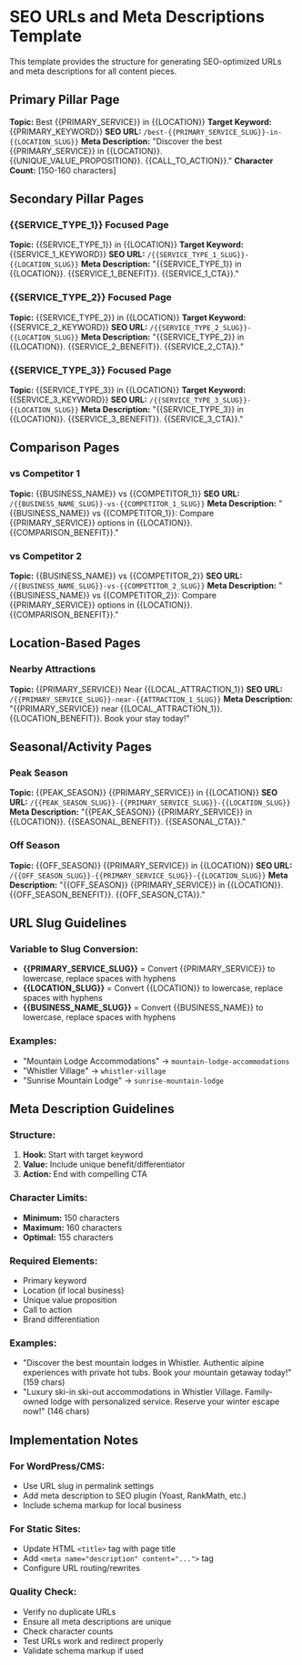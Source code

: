 # SEO URLs and Meta Descriptions Template

This template provides the structure for generating SEO-optimized URLs and meta descriptions for all content pieces.

## Primary Pillar Page

**Topic:** Best {{PRIMARY_SERVICE}} in {{LOCATION}}
**Target Keyword:** {{PRIMARY_KEYWORD}}
**SEO URL:** `/best-{{PRIMARY_SERVICE_SLUG}}-in-{{LOCATION_SLUG}}`
**Meta Description:** "Discover the best {{PRIMARY_SERVICE}} in {{LOCATION}}. {{UNIQUE_VALUE_PROPOSITION}}. {{CALL_TO_ACTION}}."
**Character Count:** [150-160 characters]

## Secondary Pillar Pages

### {{SERVICE_TYPE_1}} Focused Page
**Topic:** {{SERVICE_TYPE_1}} in {{LOCATION}}
**Target Keyword:** {{SERVICE_1_KEYWORD}}
**SEO URL:** `/{{SERVICE_TYPE_1_SLUG}}-{{LOCATION_SLUG}}`
**Meta Description:** "{{SERVICE_TYPE_1}} in {{LOCATION}}. {{SERVICE_1_BENEFIT}}. {{SERVICE_1_CTA}}."

### {{SERVICE_TYPE_2}} Focused Page
**Topic:** {{SERVICE_TYPE_2}} in {{LOCATION}}
**Target Keyword:** {{SERVICE_2_KEYWORD}}
**SEO URL:** `/{{SERVICE_TYPE_2_SLUG}}-{{LOCATION_SLUG}}`
**Meta Description:** "{{SERVICE_TYPE_2}} in {{LOCATION}}. {{SERVICE_2_BENEFIT}}. {{SERVICE_2_CTA}}."

### {{SERVICE_TYPE_3}} Focused Page
**Topic:** {{SERVICE_TYPE_3}} in {{LOCATION}}
**Target Keyword:** {{SERVICE_3_KEYWORD}}
**SEO URL:** `/{{SERVICE_TYPE_3_SLUG}}-{{LOCATION_SLUG}}`
**Meta Description:** "{{SERVICE_TYPE_3}} in {{LOCATION}}. {{SERVICE_3_BENEFIT}}. {{SERVICE_3_CTA}}."

## Comparison Pages

### vs Competitor 1
**Topic:** {{BUSINESS_NAME}} vs {{COMPETITOR_1}}
**SEO URL:** `/{{BUSINESS_NAME_SLUG}}-vs-{{COMPETITOR_1_SLUG}}`
**Meta Description:** "{{BUSINESS_NAME}} vs {{COMPETITOR_1}}: Compare {{PRIMARY_SERVICE}} options in {{LOCATION}}. {{COMPARISON_BENEFIT}}."

### vs Competitor 2
**Topic:** {{BUSINESS_NAME}} vs {{COMPETITOR_2}}
**SEO URL:** `/{{BUSINESS_NAME_SLUG}}-vs-{{COMPETITOR_2_SLUG}}`
**Meta Description:** "{{BUSINESS_NAME}} vs {{COMPETITOR_2}}: Compare {{PRIMARY_SERVICE}} options in {{LOCATION}}. {{COMPARISON_BENEFIT}}."

## Location-Based Pages

### Nearby Attractions
**Topic:** {{PRIMARY_SERVICE}} Near {{LOCAL_ATTRACTION_1}}
**SEO URL:** `/{{PRIMARY_SERVICE_SLUG}}-near-{{ATTRACTION_1_SLUG}}`
**Meta Description:** "{{PRIMARY_SERVICE}} near {{LOCAL_ATTRACTION_1}}. {{LOCATION_BENEFIT}}. Book your stay today!"

## Seasonal/Activity Pages

### Peak Season
**Topic:** {{PEAK_SEASON}} {{PRIMARY_SERVICE}} in {{LOCATION}}
**SEO URL:** `/{{PEAK_SEASON_SLUG}}-{{PRIMARY_SERVICE_SLUG}}-{{LOCATION_SLUG}}`
**Meta Description:** "{{PEAK_SEASON}} {{PRIMARY_SERVICE}} in {{LOCATION}}. {{SEASONAL_BENEFIT}}. {{SEASONAL_CTA}}."

### Off Season
**Topic:** {{OFF_SEASON}} {{PRIMARY_SERVICE}} in {{LOCATION}}
**SEO URL:** `/{{OFF_SEASON_SLUG}}-{{PRIMARY_SERVICE_SLUG}}-{{LOCATION_SLUG}}`
**Meta Description:** "{{OFF_SEASON}} {{PRIMARY_SERVICE}} in {{LOCATION}}. {{OFF_SEASON_BENEFIT}}. {{OFF_SEASON_CTA}}."

## URL Slug Guidelines

### Variable to Slug Conversion:
- **{{PRIMARY_SERVICE_SLUG}}** = Convert {{PRIMARY_SERVICE}} to lowercase, replace spaces with hyphens
- **{{LOCATION_SLUG}}** = Convert {{LOCATION}} to lowercase, replace spaces with hyphens
- **{{BUSINESS_NAME_SLUG}}** = Convert {{BUSINESS_NAME}} to lowercase, replace spaces with hyphens

### Examples:
- "Mountain Lodge Accommodations" → `mountain-lodge-accommodations`
- "Whistler Village" → `whistler-village`
- "Sunrise Mountain Lodge" → `sunrise-mountain-lodge`

## Meta Description Guidelines

### Structure:
1. **Hook:** Start with target keyword
2. **Value:** Include unique benefit/differentiator
3. **Action:** End with compelling CTA

### Character Limits:
- **Minimum:** 150 characters
- **Maximum:** 160 characters
- **Optimal:** 155 characters

### Required Elements:
- Primary keyword
- Location (if local business)
- Unique value proposition
- Call to action
- Brand differentiation

### Examples:
- "Discover the best mountain lodges in Whistler. Authentic alpine experiences with private hot tubs. Book your mountain getaway today!" (159 chars)
- "Luxury ski-in ski-out accommodations in Whistler Village. Family-owned lodge with personalized service. Reserve your winter escape now!" (146 chars)

## Implementation Notes

### For WordPress/CMS:
- Use URL slug in permalink settings
- Add meta description to SEO plugin (Yoast, RankMath, etc.)
- Include schema markup for local business

### For Static Sites:
- Update HTML `<title>` tag with page title
- Add `<meta name="description" content="...">` tag
- Configure URL routing/rewrites

### Quality Check:
- Verify no duplicate URLs
- Ensure all meta descriptions are unique
- Check character counts
- Test URLs work and redirect properly
- Validate schema markup if used